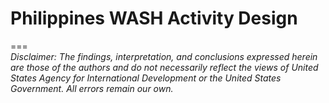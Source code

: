 # Philippines WASH Activity Design


===  
*Disclaimer: The findings, interpretation, and conclusions expressed herein are those of the authors and do not necessarily reflect the views of United States Agency for International Development or the United States Government. All errors remain our own.*  
